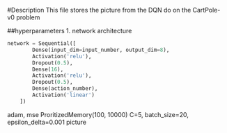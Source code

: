 #Description
This file stores the picture from the DQN do on the CartPole-v0 problem

##hyperparameters
1. 
network architecture
``` python
network = Sequential([
        Dense(input_dim=input_number, output_dim=8),
        Activation('relu'),
        Dropout(0.5),
        Dense(16),
        Activation('relu'),
        Dropout(0.5),
        Dense(action_number),
        Activation('linear')
    ])
```
adam, mse
ProritizedMemory(100, 10000)
C=5, batch_size=20, epsilon_delta=0.001
picture 